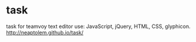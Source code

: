 # task
task for teamvoy
text editor
use: JavaScript, jQuery, HTML, CSS, glyphicon.
http://neaptolem.github.io/task/
